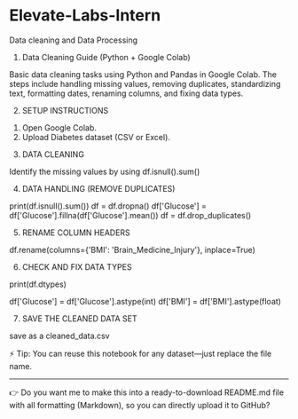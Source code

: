 # Elevate-Labs-Intern
Data cleaning and Data Processing 


1) Data Cleaning Guide (Python + Google Colab)

Basic data cleaning tasks using Python and Pandas in Google Colab.
The steps include handling missing values, removing duplicates, standardizing text, formatting dates, renaming columns, and fixing data types.


2) SETUP INSTRUCTIONS

1. Open Google Colab.
2. Upload Diabetes dataset (CSV or Excel).


3) DATA CLEANING

Identify the missing values by using
df.isnull().sum()


4) DATA HANDLING (REMOVE DUPLICATES)

print(df.isnull().sum())
df = df.dropna()
df['Glucose'] = df['Glucose'].fillna(df['Glucose'].mean())
df = df.drop_duplicates()


5) RENAME COLUMN HEADERS

df.rename(columns={'BMI': 'Brain_Medicine_Injury'}, inplace=True)


6) CHECK AND FIX DATA TYPES

print(df.dtypes)

df['Glucose'] = df['Glucose'].astype(int)
df['BMI'] = df['BMI'].astype(float)


7) SAVE THE CLEANED DATA SET

save as a cleaned_data.csv


⚡ Tip: You can reuse this notebook for any dataset—just replace the file name.


---

👉 Do you want me to make this into a ready-to-download README.md file with all formatting (Markdown), so you can directly upload it to GitHub?
